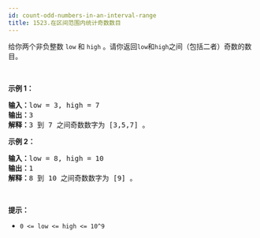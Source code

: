```yaml
---
id: count-odd-numbers-in-an-interval-range
title: 1523.在区间范围内统计奇数数目
---
```

给你两个非负整数 <code>low</code> 和 <code>high</code> 。请你返回<code>low</code>和<code>high</code>之间（包括二者）奇数的数目。

 

**示例 1：**


<pre><strong>输入：</strong>low = 3, high = 7<br/><strong>输出：</strong>3<br/><strong>解释：</strong>3 到 7 之间奇数数字为 [3,5,7] 。</pre>

**示例 2：**


<pre><strong>输入：</strong>low = 8, high = 10<br/><strong>输出：</strong>1<br/><strong>解释：</strong>8 到 10 之间奇数数字为 [9] 。</pre>

 

**提示：**


- <code>0 &lt;= low &lt;= high &lt;= 10^9</code>
